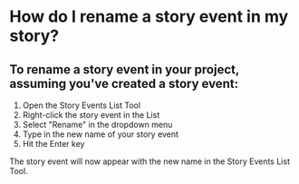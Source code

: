 # How do I rename a story event in my story?

## To rename a story event in your project, assuming you've created a story event:

1. Open the Story Events List Tool
2. Right-click the story event in the List
3. Select "Rename" in the dropdown menu
4. Type in the new name of your story event
5. Hit the Enter key

The story event will now appear with the new name in the Story Events List Tool.
